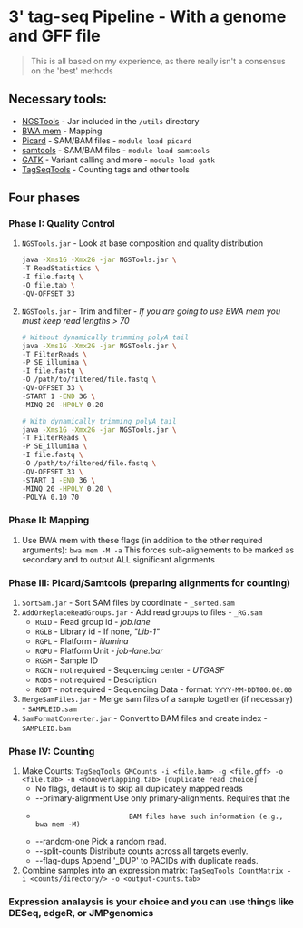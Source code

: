 # 3' tag-seq Pipeline - With a genome and GFF file 

> This is all based on my experience, as there really isn't a consensus on the 'best' methods

## Necessary tools:
* [NGSTools](https://github.com/kmhernan/scalaNGS) - Jar included in the `/utils` directory
* [BWA mem](http://bio-bwa.sourceforge.net/) - Mapping
* [Picard](http://picard.sourceforge.net/) - SAM/BAM files - `module load picard`
* [samtools](http://samtools.sourceforge.net/) - SAM/BAM files - `module load samtools`
* [GATK](http://www.broadinstitute.org/gatk/) - Variant calling and more - `module load gatk`
* [TagSeqTools](https://github.com/kmhernan/tag-seq-tools) - Counting tags and other tools

## Four phases

### Phase I: Quality Control
1. `NGSTools.jar` - Look at base composition and quality distribution

    ```bash
    java -Xms1G -Xmx2G -jar NGSTools.jar \
    -T ReadStatistics \
    -I file.fastq \
    -O file.tab \
    -QV-OFFSET 33
    ```
    
2. `NGSTools.jar` - Trim and filter - *If you are going to use BWA mem you must keep read lengths > 70*

    ```bash
    # Without dynamically trimming polyA tail
    java -Xms1G -Xmx2G -jar NGSTools.jar \
    -T FilterReads \
    -P SE_illumina \
    -I file.fastq \
    -O /path/to/filtered/file.fastq \
    -QV-OFFSET 33 \
    -START 1 -END 36 \
    -MINQ 20 -HPOLY 0.20
    
    # With dynamically trimming polyA tail
    java -Xms1G -Xmx2G -jar NGSTools.jar \
    -T FilterReads \
    -P SE_illumina \
    -I file.fastq \
    -O /path/to/filtered/file.fastq \
    -QV-OFFSET 33 \
    -START 1 -END 36 \
    -MINQ 20 -HPOLY 0.20 \
    -POLYA 0.10 70
    ```

### Phase II: Mapping
1. Use BWA mem with these flags (in addition to the other required arguments): 
    `bwa mem -M -a`
    This forces sub-alignements to be marked as secondary and to output ALL significant alignments

### Phase III: Picard/Samtools (preparing alignments for counting)
1. `SortSam.jar` - Sort SAM files by coordinate - `_sorted.sam`
2. `AddOrReplaceReadGroups.jar` - Add read groups to files - `_RG.sam`
    * `RGID` - Read group id - *job.lane*
    * `RGLB` - Library id - If none, *"Lib-1"*
    * `RGPL` - Platform - *illumina*
    * `RGPU` - Platform Unit - *job-lane.bar*
    * `RGSM` - Sample ID
    * `RGCN` - not required - Sequencing center - *UTGASF*
    * `RGDS` - not required - Description
    * `RGDT` - not required - Sequencing Data - format: `YYYY-MM-DDT00:00:00`
3. `MergeSamFiles.jar` - Merge sam files of a sample together (if necessary) - `SAMPLEID.sam`
4. `SamFormatConverter.jar` - Convert to BAM files and create index - `SAMPLEID.bam`

### Phase IV: Counting
1. Make Counts: `TagSeqTools GMCounts -i <file.bam> -g <file.gff> -o <file.tab> -n <nonoverlapping.tab> [duplicate read choice]`
    * No flags, default is to skip all duplicately mapped reads
    * --primary-alignment  Use only primary-alignments. Requires that the
    *                            BAM files have such information (e.g., bwa mem -M)
    * --random-one         Pick a random read.
    * --split-counts       Distribute counts across all targets evenly.
    * --flag-dups          Append '_DUP' to PACIDs with duplicate reads.
2. Combine samples into an expression matrix: `TagSeqTools CountMatrix -i <counts/directory/> -o <output-counts.tab>` 

### Expression analaysis is your choice and you can use things like DESeq, edgeR, or JMPgenomics
